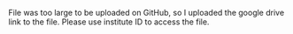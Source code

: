 File was too large to be uploaded on GitHub, so I uploaded the google drive link to the file. Please use institute ID to access the file.
